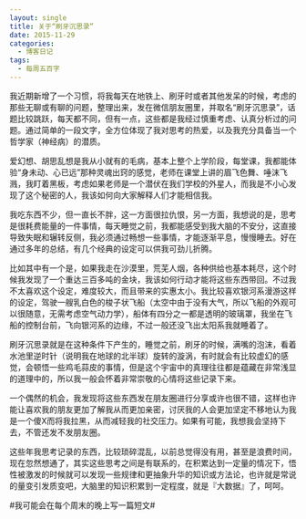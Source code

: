 ```yaml
---
layout: single
title: 关于“刷牙沉思录”
date: 2015-11-29
categories:
  - 博客日记
tags:
  - 每周五百字
--- 
```

我近期新增了一个习惯，将我每天在地铁上、刷牙时或者其他发呆的时候，考虑的那些无聊或有聊的问题，整理出来，发在微信朋友圈里，并取名“刷牙沉思录”，话题比较跳跃，每天都不同，但有一点，这些都是我经过慎重考虑、认真分析过的问题。通过简单的一段文字，全方位体现了我对思考的热爱，以及我充分具备当一个哲学家（神经病）的潜质。

爱幻想、胡思乱想是我从小就有的毛病，基本上整个上学阶段，每堂课，我都能体验“身未动、心已远”那种灵魂出窍的感觉，老师在课堂上讲的眉飞色舞、唾沫飞溅，我盯着黑板，考虑如果老师是一个潜伏在我们学校的外星人，而我是不小心发现了这个秘密的人，我该如何向大家解释人们才能相信我。

我吃东西不少，但一直长不胖，这一方面很拉仇恨，另一方面，我想说的是，思考是很耗费能量的一件事情，每天睡觉之前，我都能感受到我大脑的不安分，这直接导致失眠和辗转反侧，我必须通过畅想一些事情，才能逐渐平息，慢慢睡去。好在通过多年的总结，有几个经典的设定可以供我可劲儿折腾。

比如其中有一个是，如果我走在沙漠里，荒芜人烟，各种供给也基本耗尽，这个时候我发现了一个重达三百多吨的金块，我该如何行动才能将这些东西带回。不过我不太喜欢这个设定，难度较大，而且带来的实惠太小。我比较喜欢银河系漫游这样的设定，驾驶一艘乳白色的梭子状飞船（太空中由于没有大气，所以飞船的外观可以很随意，无需考虑空气动力学），船体有四分之一都是透明的玻璃罩，我坐在飞船的控制台前，飞向银河系的边缘，不过一般还没飞出太阳系我就睡着了。

刷牙沉思录就是在这种条件下产生的，睡觉之前，刷牙的时候，满嘴的泡沫，看着水池里逆时针（说明我在地球的北半球）旋转的漩涡，有时就会有比较虚幻的感觉，会顿悟一些鸡毛蒜皮的事情，但是这个宇宙中的真理往往都是蕴藏在非常浅显的道理中的，所以我一般会怀着非常崇敬的心情将这些记录下来。

一个偶然的机会，我发现将这些东西发在朋友圈进行分享或许也很不错，这样也许能让喜欢我的朋友更加了解我从而更加亲密，讨厌我的人会更加坚定不移地认为我是一个傻Ⅹ而将我拉黑，从而减轻我的社交压力。如果有可能，我想我会坚持下去，不管还发不发朋友圈。

这些年我思考记录的东西，比较琐碎混乱，以前总觉得没有用，甚至是浪费时间，现在忽然想通了，其实这些思考之间是有联系的，在积累达到一定量的情况下，悟性被激发的时候就可以发现一些规律和更抽象升华的知识或方法论，也许就是常说的量变引发质变吧，大脑里的知识积累到一定程度，就是『大数据』了，呵呵。

#我可能会在每个周末的晚上写一篇短文#
